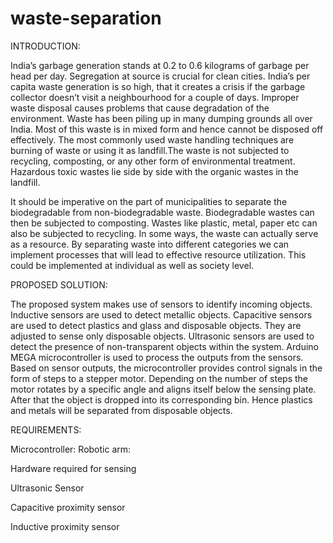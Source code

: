 # waste-separation
INTRODUCTION:

India’s garbage generation stands at 0.2 to 0.6 kilograms of garbage per head per day. Segregation at source is crucial for clean cities. India’s per capita waste generation is so high, that it creates a crisis if the garbage collector doesn’t visit a neighbourhood for a couple of days. Improper waste disposal 
causes problems that cause degradation of the environment.
Waste has been piling up in many dumping grounds all over India. Most of this waste is in mixed form and hence cannot be disposed off effectively. The most commonly used waste handling techniques are burning of waste or using it as landfill.The waste is not subjected to recycling, composting, or any other form of environmental treatment. Hazardous toxic wastes lie side by side with the organic wastes in the landfill. 

It should be imperative on the part of municipalities to separate the biodegradable from non-biodegradable waste. Biodegradable wastes can then be subjected to composting. Wastes like plastic, metal, paper etc can also be subjected to recycling. In some ways, the waste can actually serve as a resource. By separating waste into different categories we can implement processes that will lead to effective resource utilization. This could be implemented at individual as well as society level.

PROPOSED SOLUTION:

The proposed system makes use of sensors to identify incoming objects. Inductive sensors are used to detect metallic objects. Capacitive sensors are used to detect plastics and glass and disposable objects. They are adjusted to sense only disposable objects. Ultrasonic sensors are used to detect the presence of non-transparent objects within the system. Arduino MEGA microcontroller is used to process the outputs from the sensors. Based on sensor outputs, the microcontroller provides control signals in the form of steps to a stepper motor. Depending on the number of steps the motor rotates by a specific angle and aligns itself below the sensing plate. After that the object is dropped into its corresponding bin. Hence plastics and metals will be separated from disposable objects.


REQUIREMENTS:

Microcontroller:
Robotic arm:






Hardware required for sensing

 
Ultrasonic Sensor

 
Capacitive proximity sensor
 
Inductive proximity sensor













